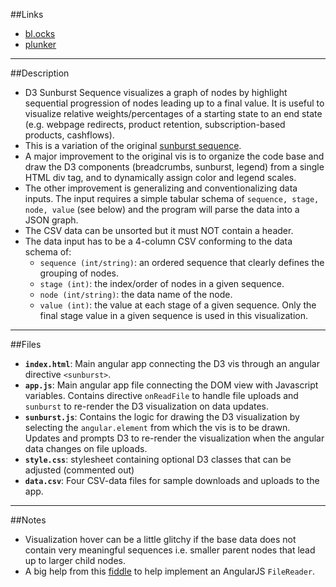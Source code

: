 ##Links
- [bl.ocks](http://bl.ocks.org/chrisrzhou/d5bdd8546f64ca0e4366) 
- [plunker](http://embed.plnkr.co/TgGw0V/preview)

------

##Description
- D3 Sunburst Sequence visualizes a graph of nodes by highlight sequential progression of nodes leading up to a final value.  It is useful to visualize relative weights/percentages of a starting state to an end state (e.g. webpage redirects, product retention, subscription-based products, cashflows).
- This is a variation of the original [sunburst sequence](http://bl.ocks.org/kerryrodden/7090426).
- A major improvement to the original vis is to organize the code base and draw the D3 components (breadcrumbs, sunburst, legend) from a single HTML div tag, and to dynamically assign color and legend scales.
- The other improvement is generalizing and conventionalizing data inputs. The input requires a simple tabular schema of `sequence, stage, node, value` (see below) and the program will parse the data into a JSON graph.
- The CSV data can be unsorted but it must NOT contain a header.
- The data input has to be a 4-column CSV conforming to the data schema of:
  - `sequence (int/string)`: an ordered sequence that clearly defines the grouping of nodes.
  - `stage (int)`: the index/order of nodes in a given sequence.
  - `node (int/string)`: the data name of the node.
  - `value (int)`: the value at each stage of a given sequence. Only the final stage value in a given sequence is used in this visualization.

------

##Files
- **`index.html`**: Main angular app connecting the D3 vis through an angular directive `<sunburst>`.
- **`app.js`**: Main angular app file connecting the DOM view with Javascript variables.  Contains directive `onReadFile` to handle file uploads and `sunburst` to re-render the D3 visualization on data updates.
- **`sunburst.js`**: Contains the logic for drawing the D3 visualization by selecting the `angular.element` from which the vis is to be drawn.  Updates and prompts D3 to re-render the visualization when the angular data changes on file uploads.
- **`style.css`**: stylesheet containing optional D3 classes that can be adjusted (commented out)
- **`data.csv`**: Four CSV-data files for sample downloads and uploads to the app.

------

##Notes
- Visualization hover can be a little glitchy if the base data does not contain very meaningful sequences i.e. smaller parent nodes that lead up to larger child nodes.
- A big help from this [fiddle](http://jsfiddle.net/alexsuch/6aG4x/) to help implement an AngularJS `FileReader`.